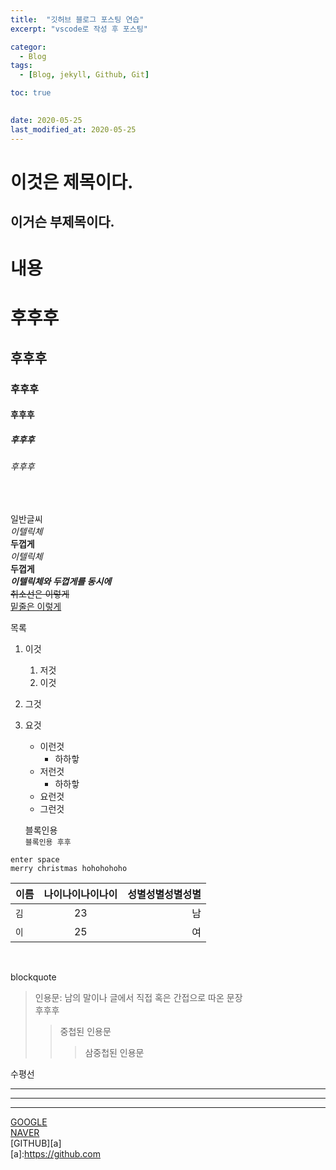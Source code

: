 ```yaml
---
title:  "깃허브 블로그 포스팅 연습"
excerpt: "vscode로 작성 후 포스팅"

categor:
  - Blog
tags:
  - [Blog, jekyll, Github, Git]

toc: true

 
date: 2020-05-25
last_modified_at: 2020-05-25
---
```


이것은 제목이다.
================

이거슨 부제목이다.
-----------------

# 내용  
# 후후후
## 후후후
### 후후후
#### 후후후
##### 후후후
###### 후후후
<br/>

일반글씨  
*이텔릭체*  
**두껍게**  
_이텔릭체_  
__두껍게__  
**_이텔릭체와 두껍게를 동시에_**  
~~취소선은 이렇게~~  
<u>밑줄은 이렇게</u>

목록
1. 이것
    1. 저것
    2. 이것
2. 그것
3. 요것
    - 이런것
        - 하하핳
    - 저런것
        - 하하핳
    * 요런것
    + 그런것    
    
    블록인용  
`블록인용 후후`  

```qwer
enter space
merry christmas hohohohoho
```

이름 | 나이나이나이나이 | 성별성별성별성별
--- | :---: | ---:
`김` | 23 | 남
`이` | 25 | 여

<br/>

blockquote  
>인용문: 남의 말이나 글에서 직접 혹은 간접으로 따온 문장  
후후후
>>중첩된 인용문
>>>삼중첩된 인용문  

수평선  

---
***
___




[GOOGLE](https://google.com)  
[NAVER](naver.com)  
[GITHUB][a]  
[a]:https://github.com  

